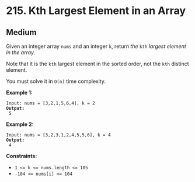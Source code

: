 # 215. Kth Largest Element in an Array

## Medium



Given an integer array `nums` and an integer `k`, return _the_ `kth` _largest element in the array_.

Note that it is the `kth` largest element in the sorted order, not the `kth` distinct element.

You must solve it in `O(n)` time complexity.

&#x20;

**Example 1:**

<pre><code>Input: nums = [3,2,1,5,6,4], k = 2
<strong>Output:
</strong> 5
</code></pre>

**Example 2:**

<pre><code>Input: nums = [3,2,3,1,2,4,5,5,6], k = 4
<strong>Output:
</strong> 4
</code></pre>

&#x20;

**Constraints:**

* `1 <= k <= nums.length <= 105`
* `-104 <= nums[i] <= 104`
